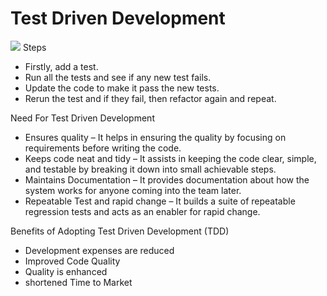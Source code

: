 # Test Driven Development

![](C:\Users\Ayan\PycharmProjects\python_tdd\tdd.PNG)
Steps 

- Firstly, add a test.
- Run all the tests and see if any new test fails.
- Update the code to make it pass the new tests.
- Rerun the test and if they fail, then refactor again and repeat.

Need For Test Driven Development

- Ensures quality – It helps in ensuring the quality by focusing on requirements before writing the code. 
- Keeps code neat and tidy – It assists in keeping the code clear, simple, and testable by breaking it down into small achievable steps. 
- Maintains Documentation – It provides documentation about how the system works for anyone coming into the team later. 
- Repeatable Test and rapid change – It builds a suite of repeatable regression tests and acts as an enabler for rapid change.

Benefits of Adopting Test Driven Development (TDD)

- Development expenses are reduced
- Improved Code Quality 
- Quality is enhanced 
- shortened Time to Market